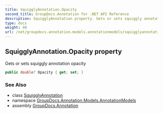 ```yaml
---
title: SquigglyAnnotation.Opacity
second_title: GroupDocs.Annotation for .NET API Reference
description: SquigglyAnnotation property. Gets or sets squiggly annotation opacity
type: docs
weight: 40
url: /net/groupdocs.annotation.models.annotationmodels/squigglyannotation/opacity/
---
```

## SquigglyAnnotation.Opacity property

Gets or sets squiggly annotation opacity

```csharp
public double? Opacity { get; set; }
```

### See Also

* class [SquigglyAnnotation](../)
* namespace [GroupDocs.Annotation.Models.AnnotationModels](../../squigglyannotation/)
* assembly [GroupDocs.Annotation](../../../)


